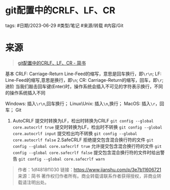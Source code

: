 # git配置中的CRLF、LF、CR



tags: #日期/2023-06-29 #类型/笔记 #来源/转载 #内容/Git 





# 来源

> [git配置中的CRLF、LF、CR - 简书](https://www.jianshu.com/p/3e7b11606721)



基本
CRLF: Carriage-Return Line-Feed的缩写，意思是回车换行，即`\r\n`;
LF: Line-Feed的缩写,意思是换行，即`\n`;
CR: Carriage-Return的缩写，回车，即`\r`;
进阶
当我们敲击回车键(Enter)时，操作系统会插入不可见的字符表示换行，不同的操作系统插入不同

Windows: 插入`\r\n`,回车换行；
Linux\Unix: 插入`\n`,换行；
MacOS: 插入`\r`，回车；
Git
1. AutoCRLF
提交时转换为LF，检出时转换为CRLF
`git config --global core.autocrlf true`
提交时转换为LF，检出时不转换
`git config --global core.autocrlf input`
提交检出均不转换
`git config --global core.autocrlf false`
2.SafeCRLF
拒绝提交包含混合换行符的文件
`git config --global core.safecrlf true`
允许提交包含混合换行符的文件
`git config --global core.safecrlf false`
提交包含混合换行符的文件时给出警告
`git config --global core.safecrlf warn`

> 作者：1df4818f1030
> 链接：https://www.jianshu.com/p/3e7b11606721
> 来源：简书
> 著作权归作者所有。商业转载请联系作者获得授权，非商业转载请注明出处。